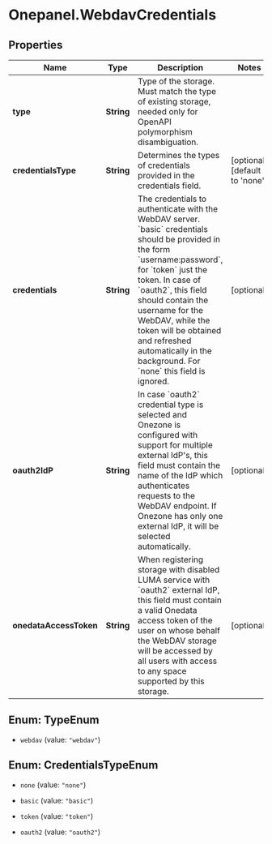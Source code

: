 # Onepanel.WebdavCredentials

## Properties
Name | Type | Description | Notes
------------ | ------------- | ------------- | -------------
**type** | **String** | Type of the storage. Must match the type of existing storage, needed only for OpenAPI polymorphism disambiguation.  | 
**credentialsType** | **String** | Determines the types of credentials provided in the credentials field.  | [optional] [default to &#39;none&#39;]
**credentials** | **String** | The credentials to authenticate with the WebDAV server. &#x60;basic&#x60; credentials should be provided in the form &#x60;username:password&#x60;, for &#x60;token&#x60; just the token. In case of &#x60;oauth2&#x60;, this field should contain the username for the WebDAV, while the token will be obtained and refreshed automatically in the background. For &#x60;none&#x60; this field is ignored.  | [optional] 
**oauth2IdP** | **String** | In case &#x60;oauth2&#x60; credential type is selected and Onezone is configured with support for multiple external IdP&#39;s, this field must contain the name of the IdP which authenticates requests to the WebDAV endpoint. If Onezone has only one external IdP, it will be selected automatically.  | [optional] 
**onedataAccessToken** | **String** | When registering storage with disabled LUMA service with &#x60;oauth2&#x60; external IdP, this field must contain a valid Onedata access token of the user on whose behalf the WebDAV storage will be accessed by all users with access to any space supported by this storage.  | [optional] 


<a name="TypeEnum"></a>
## Enum: TypeEnum


* `webdav` (value: `"webdav"`)




<a name="CredentialsTypeEnum"></a>
## Enum: CredentialsTypeEnum


* `none` (value: `"none"`)

* `basic` (value: `"basic"`)

* `token` (value: `"token"`)

* `oauth2` (value: `"oauth2"`)




